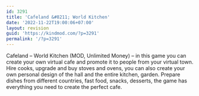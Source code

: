 ```yaml
---
id: 3291
title: 'Cafeland &#8211; World Kitchen'
date: '2022-11-22T19:00:06+07:00'
layout: revision
guid: 'https://kindmod.com/?p=3291'
permalink: '/?p=3291'
---
```


Cafeland – World Kitchen (MOD, Unlimited Money) – in this game you can create your own virtual cafe and promote it to people from your virtual town. Hire cooks, upgrade and buy stoves and ovens, you can also create your own personal design of the hall and the entire kitchen, garden. Prepare dishes from different countries, fast food, snacks, desserts, the game has everything you need to create the perfect cafe.